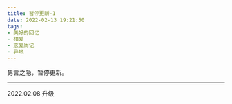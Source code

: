 ```yaml
---
title: 暂停更新-1
date: 2022-02-13 19:21:50
tags:
- 美好的回忆
- 相爱
- 恋爱周记
- 异地
---
```


男言之隐，暂停更新。

<!-- more -->

<hr>

2022.02.08 升级

